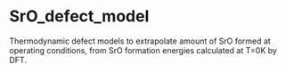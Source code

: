 # SrO_defect_model
Thermodynamic defect models to extrapolate amount of SrO formed at operating conditions, from SrO formation energies calculated at T=0K by DFT.
